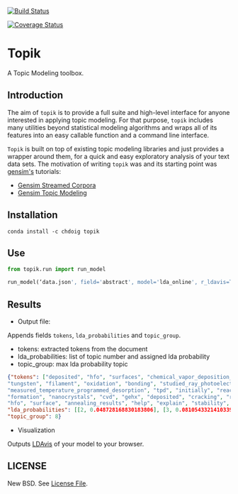 [![Build Status](https://travis-ci.org/ContinuumIO/topik.svg?branch=master)](https://travis-ci.org/ContinuumIO/topik)

[![Coverage Status](https://coveralls.io/repos/ContinuumIO/topik/badge.svg?branch=master&service=github)](https://coveralls.io/github/ContinuumIO/topik?branch=master)

# Topik

A Topic Modeling toolbox.


## Introduction

The aim of `topik` is to provide a full suite and high-level interface for anyone interested in applying topic modeling.
For that purpose, `topik` includes many utilities beyond statistical modeling algorithms and wraps all of its
features into an easy callable function and a command line interface.

`Topik` is built on top of existing topic modeling libraries and just provides a wrapper around them, for a quick and
easy exploratory analysis of your text data sets. The motivation of writing `topik` was and its starting point was
[gensim's](https://radimrehurek.com/gensim/) tutorials:

- [Gensim Streamed Corpora](http://radimrehurek.com/topic_modeling_tutorial/1%20-%20Streamed%20Corpora.html)
- [Gensim Topic Modeling](http://radimrehurek.com/topic_modeling_tutorial/2%20-%20Topic%20Modeling.html)


## Installation

```
conda install -c chdoig topik
```

## Use

```python
from topik.run import run_model

run_model(‘data.json', field='abstract', model='lda_online', r_ldavis=True, output_file=True)
```

## Results

- Output file:

Appends fields `tokens`, `lda_probabilities` and `topic_group`.

- tokens: extracted tokens from the document
- lda_probabilities: list of topic number and assigned lda probability
- topic_group: max lda probability topic

```json
{"tokens": ["deposited", "hfo", "surfaces", "chemical_vapor_deposition_cvd", "geh", "gehx", "deposited", "thermally", "cracking", "geh", "hot",
"tungsten", "filament", "oxidation", "bonding", "studied_ray_photoelectron_spectroscopy_xps", "geh", "geo", "geo", "desorption",
"measured_temperature_programmed_desorption", "tpd", "initially", "reacts", "dielectric", "forming", "oxide_layer", "followed", "deposition",
"formation", "nanocrystals", "cvd", "gehx", "deposited", "cracking", "rapidly", "forms", "contacting", "oxide_layer", "hfo", "stable", "fully", "removed",
"hfo", "surface", "annealing_results", "help", "explain", "stability", "nanocrystals", "contact", "hfo"],
"lda_probabilities": [[2, 0.048728168830183806], [3, 0.081054332141033983], [5, 0.10363835330016971], [7, 0.32014757577039443], [8, 0.35553044832357661], [9, 0.083351716411561097]],
"topic_group": 8}
```

- Visualization

Outputs [LDAvis](http://cpsievert.github.io/LDAvis/reviews/vis/#topic=7&lambda=0.6&term=) of your model to your browser.


## LICENSE

New BSD. See [License File](https://github.com/ContinuumIO/topik/blob/master/LICENSE.txt).

